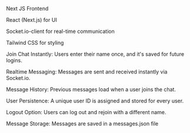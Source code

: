 Next JS Frontend

React (Next.js) for UI

Socket.io-client for real-time communication

Tailwind CSS for styling


Join Chat Instantly: Users enter their name once, and it's saved for future logins.

Realtime Messaging: Messages are sent and received instantly via Socket.io.

Message History: Previous messages load when a user joins the chat.

User Persistence: A unique user ID is assigned and stored for every user.

Logout Option: Users can log out and rejoin with a different name.

Message Storage: Messages are saved in a messages.json file

